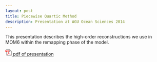 ```yaml
---
layout: post
title: Piecewise Quartic Method
description: Presentation at AGU Ocean Sciences 2014
---
```


This presentation describes the high-order reconstructions we use in MOM6 within the remapping phase of the model.

<a href="/assets/pdf/AGU_OS_2010.pdf"><img src="/assets/images/pdf_small.png" width="20" height="20" style="padding:0px">
pdf of presentation</a>

<div style="text-align:center">
<object width="1000" height="600" data="/assets/pdf/AGU_OS_2010.pdf"></object>
</div>
